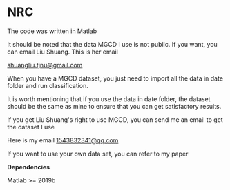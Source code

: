 # NRC

The code was written in Matlab 

It should be noted that the data MGCD I use is not public. If you want, you can email Liu Shuang. This is her email

shuangliu.tjnu@gmail.com

When you have a MGCD dataset, you just need to import all the data in date folder and run classification. 

It is worth mentioning that if you use the data in date folder, the dataset should be the same as mine to ensure that you can get satisfactory results.

If you get Liu Shuang's right to use MGCD, you can send me an email to get the dataset I use

Here is my email 1543832341@qq.com

If you want to use your own data set, you can refer to my paper

__Dependencies__

Matlab >= 2019b
